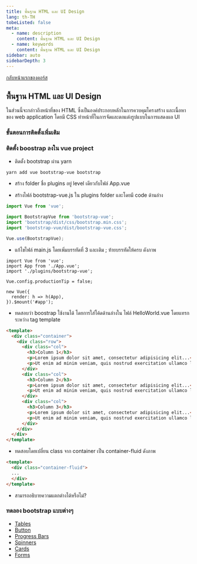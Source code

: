 ```yaml
---
title: พื้นฐาน HTML และ UI Design
lang: th-TH
tobeListed: false
meta:
  - name: description
    content: พื้นฐาน HTML และ UI Design
  - name: keywords
    content: พื้นฐาน HTML และ UI Design
sidebar: auto
sidebarDepth: 3
---
```

[กลับหน้าแรกของคอร์ส](/courses/is322/)

## พื้นฐาน HTML และ UI Design

ในส่วนนี้จะกล่าวถึงหน้าที่ของ HTML ซึ่งเป็นองค์ประกอบหลักในการควบคุมโครงสร้าง และเนื้อหาของ web application โดยมี CSS ทำหน้าที่ในการจัดและตกแต่งรูปแบบในการแสดงผล UI

### ขั้นตอนการติดตั้งเพิ่มเติม

### ติดตั้ง boostrap ลงใน vue project

- ติดตั้ง bootstrap ผ่าน yarn

```sh
yarn add vue bootstrap-vue bootstrap
```

- สร้าง folder ชื่อ plugins อยู่ level เดียวกับไฟล์ App.vue

- สร้างไฟล์ bootstrap-vue.js ใน plugins folder และโดยมี code ด้านล่าง

```js
import Vue from 'vue';

import BootstrapVue from 'bootstrap-vue';
import 'bootstrap/dist/css/bootstrap.min.css';
import 'bootstrap-vue/dist/bootstrap-vue.css';

Vue.use(BootstrapVue);
```

- แก้ไขไฟล์ main.js โดยเพิ่มบรรทัดที่ 3 และเติม ; ท้ายบรรทัดให้ครบ ดังภาพ

```js{3}
import Vue from 'vue';
import App from './App.vue';
import './plugins/bootstrap-vue';

Vue.config.productionTip = false;

new Vue({
  render: h => h(App),
}).$mount('#app');
```

- ทดสอบว่า boostrap ใช้งานได้ โดยการใส่โค้ดด้านล่างใน ไฟล์ HelloWorld.vue โดยแทรกระหว่าง tag template

```html
<template>
  <div class="container">
    <div class="row">
      <div class="col">
        <h3>Column 1</h3>
        <p>Lorem ipsum dolor sit amet, consectetur adipisicing elit...</p>
        <p>Ut enim ad minim veniam, quis nostrud exercitation ullamco laboris...</p>
      </div>
      <div class="col">
        <h3>Column 2</h3>
        <p>Lorem ipsum dolor sit amet, consectetur adipisicing elit...</p>
        <p>Ut enim ad minim veniam, quis nostrud exercitation ullamco laboris...</p>
      </div>
      <div class="col">
        <h3>Column 3</h3>
        <p>Lorem ipsum dolor sit amet, consectetur adipisicing elit...</p>
        <p>Ut enim ad minim veniam, quis nostrud exercitation ullamco laboris...</p>
      </div>
    </div>
  </div>
</template>
```

- ทดสอบโดยเปลี่ยน class จาก container เป็น container-fluid ดังภาพ

```html
<template>
  <div class="container-fluid">
  ...
  </div>
</template>
```

- สามารถอธิบายความแตกต่างได้หรือไม่?

### ทดลอง bootstrap แบบต่างๆ

- [Tables](https://www.w3schools.com/bootstrap4/bootstrap_tables.asp)
- [Button](https://www.w3schools.com/bootstrap4/bootstrap_buttons.asp)
- [Progress Bars](https://www.w3schools.com/bootstrap4/bootstrap_progressbars.asp)
- [Spinners](https://www.w3schools.com/bootstrap4/bootstrap_spinners.asp)
- [Cards](https://www.w3schools.com/bootstrap4/bootstrap_cards.asp)
- [Forms](https://www.w3schools.com/bootstrap4/bootstrap_forms.asp)
